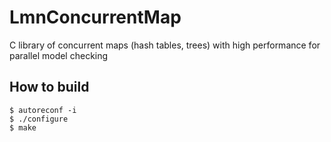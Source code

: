LmnConcurrentMap
===========

C library of concurrent maps (hash tables, trees) with high performance for parallel model checking

## How to build
    
    $ autoreconf -i
    $ ./configure
    $ make
